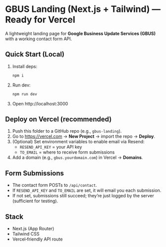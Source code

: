 # GBUS Landing (Next.js + Tailwind) — Ready for Vercel

A lightweight landing page for **Google Business Update Services (GBUS)** with a working contact form API.

## Quick Start (Local)

1. Install deps:
   ```bash
   npm i
   ```
2. Run dev:
   ```bash
   npm run dev
   ```
3. Open http://localhost:3000

## Deploy on Vercel (recommended)

1. Push this folder to a GitHub repo (e.g., `gbus-landing`).
2. Go to https://vercel.com → **New Project** → import the repo → **Deploy**.
3. (Optional) Set environment variables to enable email via Resend:
   - `RESEND_API_KEY` = your API key
   - `TO_EMAIL` = where to receive form submissions
4. Add a domain (e.g., `gbus.yourdomain.com`) in Vercel → **Domains**.

## Form Submissions

- The contact form POSTs to `/api/contact`.
- If `RESEND_API_KEY` and `TO_EMAIL` are set, it will email you each submission.
- If not set, submissions still succeed; they’re just logged by the server (sufficient for testing).

## Stack

- Next.js (App Router)
- Tailwind CSS
- Vercel‑friendly API route
